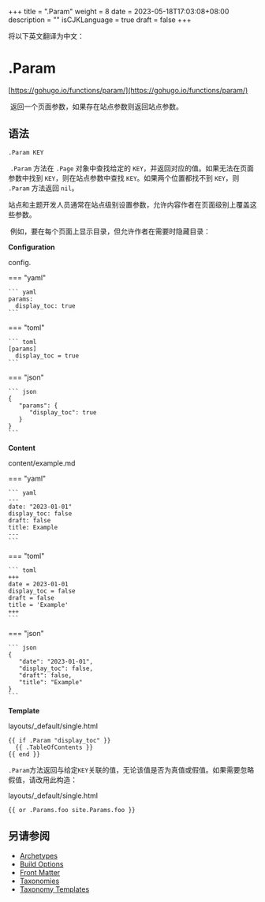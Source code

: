 +++
title = ".Param"
weight = 8
date = 2023-05-18T17:03:08+08:00
description = ""
isCJKLanguage = true
draft = false
+++

将以下英文翻译为中文：
# .Param

[https://gohugo.io/functions/param/](https://gohugo.io/functions/param/)

​	返回一个页面参数，如果存在站点参数则返回站点参数。

## 语法

```
.Param KEY
```

​	`.Param` 方法在 `.Page` 对象中查找给定的 `KEY`，并返回对应的值。如果无法在页面参数中找到 `KEY`，则在站点参数中查找 `KEY`。如果两个位置都找不到 `KEY`，则 `.Param` 方法返回 `nil`。

​	站点和主题开发人员通常在站点级别设置参数，允许内容作者在页面级别上覆盖这些参数。

​	例如，要在每个页面上显示目录，但允许作者在需要时隐藏目录：

**Configuration**

config.

=== "yaml"

    ``` yaml
    params:
      display_toc: true
    ```

=== "toml"

    ``` toml
    [params]
      display_toc = true
    ```

=== "json"

    ``` json
    {
       "params": {
          "display_toc": true
       }
    }
    ```



**Content**

content/example.md

=== "yaml"

    ``` yaml
    ---
    date: "2023-01-01"
    display_toc: false
    draft: false
    title: Example
    ---
    ```

=== "toml"

    ``` toml
    +++
    date = 2023-01-01
    display_toc = false
    draft = false
    title = 'Example'
    +++
    ```

=== "json"

    ``` json
    {
       "date": "2023-01-01",
       "display_toc": false,
       "draft": false,
       "title": "Example"
    }
    ```



**Template**

layouts/_default/single.html

```go-html-template
{{ if .Param "display_toc" }}
  {{ .TableOfContents }}
{{ end }}
```

​	`.Param`方法返回与给定`KEY`关联的值，无论该值是否为真值或假值。如果需要忽略假值，请改用此构造：

layouts/_default/single.html

```go-html-template
{{ or .Params.foo site.Params.foo }}
```

## 另请参阅

- [Archetypes](https://gohugo.io/content-management/archetypes/)
- [Build Options](https://gohugo.io/content-management/build-options/)
- [Front Matter](https://gohugo.io/content-management/front-matter/)
- [Taxonomies](https://gohugo.io/content-management/taxonomies/)
- [Taxonomy Templates](https://gohugo.io/templates/taxonomy-templates/)
